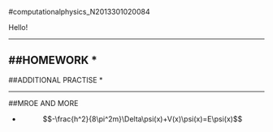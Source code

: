 #computationalphysics_N2013301020084

Hello! 

---
##HOMEWORK
* 
---
##ADDITIONAL PRACTISE
* 

---
##MROE AND MORE
* $$-\frac{h^2}{8\pi^2m}\Delta\psi(x)+V(x)\psi(x)=E\psi(x)$$

